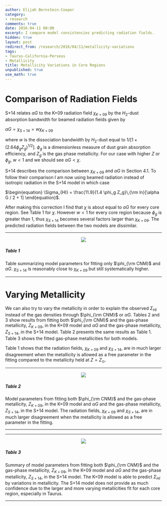 ```yaml
---
author: Elijah Bernstein-Cooper
category:
- research
comments: true
date: 2016-04-11 00:00
excerpt: I compare model consistencies predicting radiation fields.
hidden: true
layout: post
redirect_from: /research/2016/04/11/metallicity-variations
tags:
- Taurus-California-Perseus
- Metallicity
title: Metallicity Variations in Core Regions
unpublished: true
use_math: true
---
```


# Comparison of Radiation Fields

S+14 relates $\alpha G$ to the K+09 radiation field $\chi_{K+09}$ by the
$H_2$-dust absorption bandwidth for beamed radiation fields given by

$\begin{equation}
  \alpha G = \chi_{S+14} = w \chi_{K+09}
\end{equation}$

where $w$ is the dissociation bandwidth by $H_2$-dust equal to $1/[1+(2.64
\phi_g Z_g)^{1/2}]$. $\phi_g$ is a dimensionless measure of dust grain absorption
efficiency, and $Z_g$ is the gas phase metallicity. For our case with higher $Z$
or $\phi_g$, $w < 1$ and we should see $\alpha G < \chi$. 

S+14 describes the comparison between $\chi_{K+09}$ and $\alpha G$ in Section
4.1. To follow their comparison I am now using beamed radiation instead of
isotropic radiation in the S+14 model in which case 

$\begin{equation}
  \Sigma_{HI} = \frac{11.9}{1.4 \phi_g Z_g}\,{\rm ln}[\alpha G / 2 + 1]
\end{equation}$.

After making this correction I find that $\chi$ is about equal to $\alpha G$ for
every core region.  See Table 1 for $\chi$. However $w < 1$ for every core
region because $\phi_g$ is greater than 1, thus $\chi_{S+14}$ becomes several
factors larger than $\chi_{K+09}$. The predicted radiation fields between the
two models are dissimilar.

***

<div class="image-4of4-width" align="center">
  <img src="/media/2016/04/11/modelparams.png"/>
</div>

##### Table 1

Table summarizing model parameters for fitting only $\phi_{\rm CNM}$ and $\alpha
G$. $\chi_{S+14}$ is reasonably close to $\chi_{K+09}$ but still systematically
higher.

***

# Varying Metallicity

We can also try to vary the metallicity in order to explain the observed
$\Sigma_{HI}$ instead of the gas densities through $\phi_{\rm CNM}$ or $\alpha
G$. Tables 2 and 3 show results from fitting both $\phi_{\rm CNM}$ and the
gas-phase metallicity, $Z_{K+09}$, in the K+09 model and $\alpha G$ and the
gas-phase metallicity, $Z_{S+14}$, in the S+14 model. Table 2 presents the same
results as Table 1. Table 3 shows the fitted gas-phase metallicities for both
models.

Table 1 shows that the radiation fields, $\chi_{K+09}$ and $\chi_{S+14}$, are in
much larger disagreement when the metallicity is allowed as a free parameter in
the fitting compared to the metallicity held at $Z = Z_\odot$.

***

<div class="image-4of4-width" align="center">
  <img src="/media/2016/04/11/modelparams_Zfit.png"/>
</div>

##### Table 2

Model parameters from fitting both $\phi_{\rm CNM}$ and the gas-phase
metallicity, $Z_{K+09}$, in the K+09 model and $\alpha G$ and the gas-phase
metallicity, $Z_{S+14}$, in the S+14 model. The radiation fields, $\chi_{K+09}$
and $\chi_{S+14}$, are in much larger disagreement when the metallicity is
allowed as a free parameter in the fitting.

***

***

<div class="image-4of4-width" align="center">
  <img src="/media/2016/04/11/modelparams_summary.png"/>
</div>

##### Table 3

Summary of model parameters from fitting both $\phi_{\rm CNM}$ and the gas-phase
metallicity, $Z_{K+09}$, in the K+09 model and $\alpha G$ and the gas-phase
metallicity, $Z_{S+14}$, in the S+14 model. The K+09 model is able to predict
$\Sigma_{HI}$ by variations in metallicity. The S+14 model does not provide as
much confidence due to the larger and more varying metallicities fit for each
core region, especially in Taurus.

***